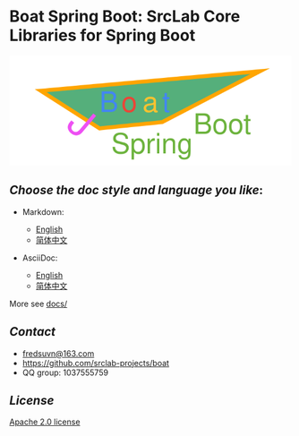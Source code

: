 # Boat Spring Boot: SrcLab Core Libraries for Spring Boot

![Boat Spring Boot](logo.svg)

## _Choose the doc style and language you like_:

- Markdown:
  * [English](docs/README_en.md)
  * [简体中文](docs/README_zh.md)

- AsciiDoc:
  * [English](docs/README_en.adoc)
  * [简体中文](docs/README_zh.adoc)

More see [docs/](docs/)

## _Contact_

* fredsuvn@163.com
* https://github.com/srclab-projects/boat
* QQ group: 1037555759

## _License_

[Apache 2.0 license][license]

[license]: https://www.apache.org/licenses/LICENSE-2.0.html